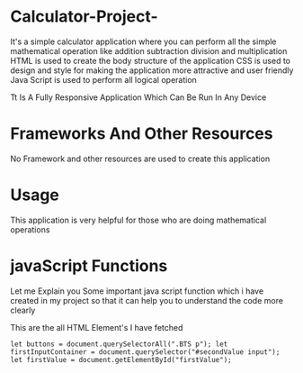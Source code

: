 # Calculator-Project-
It's a simple calculator application where you can perform all the simple mathematical operation like addition subtraction division and multiplication
HTML is used to create the body structure of the application 
CSS is used to design and style for making the application more attractive and user friendly
Java Script is used to perform all logical operation

Tt Is A Fully Responsive Application Which Can Be Run In Any Device

# Frameworks And Other Resources
No Framework and other resources are used to create this application

# Usage
This application is very helpful for those who are doing mathematical operations 


# javaScript Functions
Let me Explain you Some important java script function which i have created in my project so that it can help you to understand the code more clearly 

This are the all HTML Element's I have fetched 

`let buttons = document.querySelectorAll(".BTS p");
let firstInputContainer = document.querySelector("#secondValue input");
let firstValue = document.getElementById("firstValue");
`
